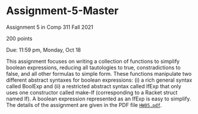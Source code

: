 # Assignment-5-Master
Assignment 5 in Comp 311 Fall 2021

200 points

Due: 11:59 pm, Monday, Oct 18

This assignment focuses on writing a collection of functions to simplify boolean expressions, reducing all tautologies to true, constradictions to false, and all other formulas to simple form. These functions manipulate two different abstract syntaxes for boolean expressions: (i) a rich general syntax called BoolExp and (ii) a restricted abstract syntax called
IfExp that only uses one constructor called make-If (corresponding to a Racket struct named If).  A boolean expression represented as an IfExp is easy to simplify.
The details of the assignment are given in the PDF file [`HW05.pdf`](https://github.com/JavaPLT/Assignment-5-Master/blob/main/HW05.pdf).
